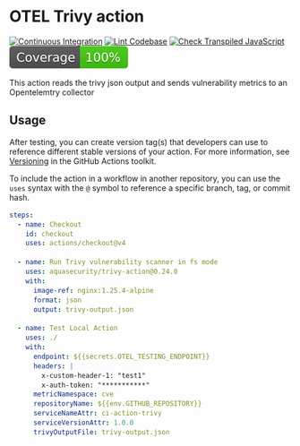 # OTEL Trivy action 

[![Continuous Integration](https://github.com/zgpcy/otel-metrics-action/actions/workflows/ci.yml/badge.svg)](https://github.com/zgpcy/otel-metrics-action/actions/workflows/ci.yml)
[![Lint Codebase](https://github.com/zgpcy/otel-metrics-action/actions/workflows/linter.yml/badge.svg)](https://github.com/zgpcy/otel-metrics-action/actions/workflows/linter.yml)
[![Check Transpiled JavaScript](https://github.com/zgpcy/otel-metrics-action/actions/workflows/check-dist.yml/badge.svg)](https://github.com/zgpcy/otel-metrics-action/actions/workflows/check-dist.yml)
[![Coverage](./badges/coverage.svg)](./badges/coverage.svg)

This action reads the trivy json output and sends vulnerability metrics to an Opentelemtry collector


## Usage

After testing, you can create version tag(s) that developers can use to
reference different stable versions of your action. For more information, see
[Versioning](https://github.com/actions/toolkit/blob/master/docs/action-versioning.md)
in the GitHub Actions toolkit.

To include the action in a workflow in another repository, you can use the
`uses` syntax with the `@` symbol to reference a specific branch, tag, or commit
hash.

```yaml
steps:
  - name: Checkout
    id: checkout
    uses: actions/checkout@v4

  - name: Run Trivy vulnerability scanner in fs mode
    uses: aquasecurity/trivy-action@0.24.0
    with:
      image-ref: nginx:1.25.4-alpine
      format: json
      output: trivy-output.json

  - name: Test Local Action
    uses: ./
    with:
      endpoint: ${{secrets.OTEL_TESTING_ENDPOINT}}
      headers: |
        x-custom-header-1: "test1"
        x-auth-token: "***********"
      metricNamespace: cve
      repositoryName: ${{env.GITHUB_REPOSITORY}}
      serviceNameAttr: ci-action-trivy
      serviceVersionAttr: 1.0.0
      trivyOutputFile: trivy-output.json
```
